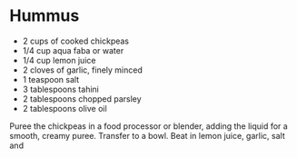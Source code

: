 Hummus
======

- 2 cups of cooked chickpeas
- 1/4 cup aqua faba or water
- 1/4 cup lemon juice
- 2 cloves of garlic, finely minced
- 1 teaspoon salt
- 3 tablespoons tahini
- 2 tablespoons chopped parsley
- 2 tablespoons olive oil

Puree the chickpeas in a food processor or blender, adding the liquid for a smooth, creamy puree. Transfer to a bowl. Beat in lemon juice, garlic, salt and 
